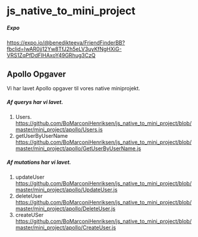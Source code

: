 # js_native_to_mini_project

##### Expo  
https://expo.io/@benedikteeva/FriendFinderBB?fbclid=IwAR0jj12Yw8TfJ2h5eLV3uyKfNgHXiG-VRS1ZqPfDdFIHAxoY49GRhug3CzQ  

## Apollo Opgaver
Vi har lavet Apollo opgaver til vores native miniprojekt.  

##### Af querys har vi lavet.  
1. Users. https://github.com/BoMarconiHenriksen/js_native_to_mini_project/blob/master/mini_project/apollo/Users.js   
2. getUserByUserName https://github.com/BoMarconiHenriksen/js_native_to_mini_project/blob/master/mini_project/apollo/GetUserByUserName.js  

##### Af mutations har vi lavet.  
1. updateUser https://github.com/BoMarconiHenriksen/js_native_to_mini_project/blob/master/mini_project/apollo/UpdateUser.js  
2. deleteUser https://github.com/BoMarconiHenriksen/js_native_to_mini_project/blob/master/mini_project/apollo/DeleteUser.js  
3. createUSer https://github.com/BoMarconiHenriksen/js_native_to_mini_project/blob/master/mini_project/apollo/CreateUser.js  
